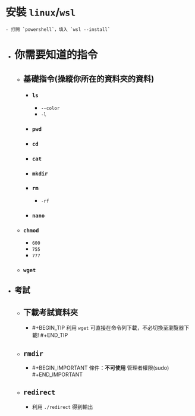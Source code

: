 # 安裝 `linux`/`wsl`
	- 打開 `powershell`，填入 `wsl --install`
- # 你需要知道的指令
	- ## 基礎指令(操縱你所在的資料夾的資料)
		- ### `ls`
			- ``--color``
			- `-l`
		- ### `pwd`
		- ### ``cd``
		- ### ``cat``
		- ### ``mkdir``
		- ### `rm`
			- `-rf`
		- ### ``nano``
	- ### `chmod`
		- `600`
		- `755`
		- `777`
	- ### `wget`
- ## 考試
	- ## 下載考試資料夾
		- #+BEGIN_TIP
		  利用 `wget` 可直接在命令列下載，不必切換至瀏覽器下載!
		  #+END_TIP
	- ## `rmdir`
		- #+BEGIN_IMPORTANT
		  條件：**不可使用** 管理者權限(sudo)
		  #+END_IMPORTANT
	- ## `redirect`
		- 利用 `./redirect` 得到輸出